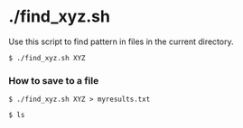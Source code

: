 # ./find_xyz.sh

Use this script to find pattern in files in the current directory.

```
$ ./find_xyz.sh XYZ

```

### How to save to a file

```
$ ./find_xyz.sh XYZ > myresults.txt

$ ls
```
